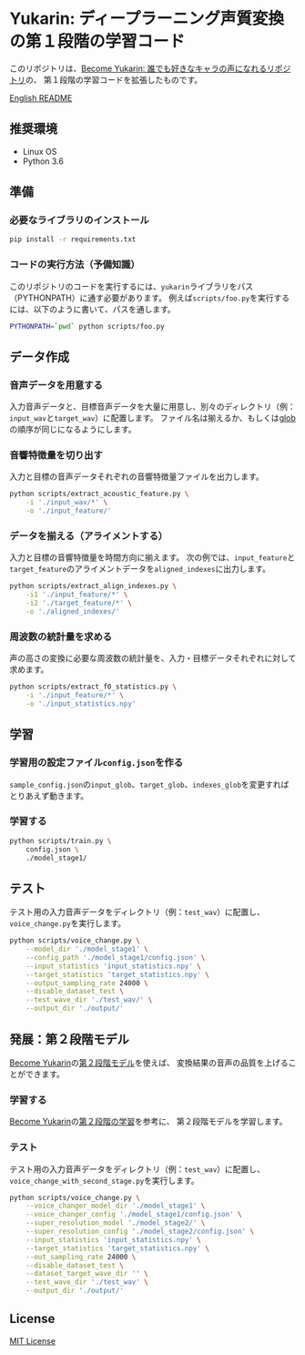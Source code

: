 # Yukarin: ディープラーニング声質変換の第１段階の学習コード
このリポジトリは、[Become Yukarin: 誰でも好きなキャラの声になれるリポジトリ](https://github.com/Hiroshiba/become-yukarin)の、
第１段階の学習コードを拡張したものです。

[English README](./README.md)

## 推奨環境
* Linux OS
* Python 3.6

## 準備
### 必要なライブラリのインストール
```bash
pip install -r requirements.txt
```

### コードの実行方法（予備知識）
このリポジトリのコードを実行するには、`yukarin`ライブラリをパス（PYTHONPATH）に通す必要があります。
例えば`scripts/foo.py`を実行するには、以下のように書いて、パスを通します。

```bash
PYTHONPATH=`pwd` python scripts/foo.py
```

## データ作成
### 音声データを用意する
入力音声データと、目標音声データを大量に用意し、別々のディレクトリ（例：`input_wav`と`target_wav`）に配置します。
ファイル名は揃えるか、もしくは[glob](https://docs.python.org/ja/3/library/glob.html)の順序が同じになるようにします。

### 音響特徴量を切り出す
入力と目標の音声データそれぞれの音響特徴量ファイルを出力します。

```bash
python scripts/extract_acoustic_feature.py \
    -i './input_wav/*' \
    -o './input_feature/'
```

### データを揃える（アライメントする）
入力と目標の音響特徴量を時間方向に揃えます。
次の例では、`input_feature`と`target_feature`のアライメントデータを`aligned_indexes`に出力します。

```bash
python scripts/extract_align_indexes.py \
    -i1 './input_feature/*' \
    -i2 './target_feature/*' \
    -o './aligned_indexes/'
```

### 周波数の統計量を求める
声の高さの変換に必要な周波数の統計量を、入力・目標データそれぞれに対して求めます。

```bash
python scripts/extract_f0_statistics.py \
    -i './input_feature/*' \
    -o './input_statistics.npy'
```

## 学習
### 学習用の設定ファイル`config.json`を作る
`sample_config.json`の`input_glob`、`target_glob`、`indexes_glob`を変更すればとりあえず動きます。

### 学習する

```bash
python scripts/train.py \
    config.json \
    ./model_stage1/
```

## テスト
テスト用の入力音声データをディレクトリ（例：`test_wav`）に配置し、`voice_change.py`を実行します。

```bash
python scripts/voice_change.py \
    --model_dir './model_stage1' \
    --config_path './model_stage1/config.json' \
    --input_statistics 'input_statistics.npy' \
    --target_statistics 'target_statistics.npy' \
    --output_sampling_rate 24000 \
    --disable_dataset_test \
    --test_wave_dir './test_wav/' \
    --output_dir './output/'
```

## 発展：第２段階モデル
[Become Yukarin](https://github.com/Hiroshiba/become-yukarin)の[第２段階モデル](https://github.com/Hiroshiba/become-yukarin#%E7%AC%AC%EF%BC%92%E6%AE%B5%E9%9A%8E%E3%81%AE%E5%AD%A6%E7%BF%92)を使えば、
変換結果の音声の品質を上げることができます。

### 学習する
[Become Yukarin](https://github.com/Hiroshiba/become-yukarin)の[第２段階の学習](https://github.com/Hiroshiba/become-yukarin#%E7%AC%AC%EF%BC%92%E6%AE%B5%E9%9A%8E%E3%81%AE%E5%AD%A6%E7%BF%92)を参考に、
第２段階モデルを学習します。

### テスト
テスト用の入力音声データをディレクトリ（例：`test_wav`）に配置し、`voice_change_with_second_stage.py`を実行します。

```bash
python scripts/voice_change.py \
    --voice_changer_model_dir './model_stage1' \
    --voice_changer_config './model_stage1/config.json' \
    --super_resolution_model './model_stage2/' \
    --super_resolution_config './model_stage2/config.json' \
    --input_statistics 'input_statistics.npy' \
    --target_statistics 'target_statistics.npy' \
    --out_sampling_rate 24000 \
    --disable_dataset_test \
    --dataset_target_wave_dir '' \
    --test_wave_dir './test_wav' \
    --output_dir './output/'
```

## License
[MIT License](./LICENSE)
